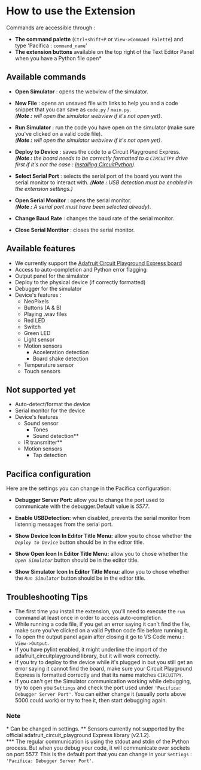 # How to use the Extension

Commands are accessible through :

- **The command palette** (`Ctrl+shift+P` or `View->Command Palette`) and type 'Pacifica : `command_name`'
- **The extension buttons** available on the top right of the Text Editor Panel when you have a Python file open\*

## Available commands

- **Open Simulator** : opens the webview of the simulator.

- **New File** : opens an unsaved file with links to help you and a code snippet that you can save as `code.py` / `main.py`.  
  _(**Note :** will open the simulator webview if it's not open yet)_.

- **Run Simulator** : run the code you have open on the simulator (make sure you've clicked on a valid code file).  
  _(**Note :** will open the simulator webview if it's not open yet)_.

- **Deploy to Device** : saves the code to a Circuit Playground Express.  
  _(**Note :** the board needs to be correctly formatted to a `CIRCUITPY` drive first if it's not the case : [Installing CircuitPython](https://learn.adafruit.com/welcome-to-circuitpython/installing-circuitpython))_.

- **Select Serial Port** : selects the serial port of the board you want the serial monitor to interact with.
  _(**Note :** USB detection must be enabled in the extension settings.)_

- **Open Serial Monitor** : opens the serial monitor.  
  _(**Note :** A serial port must have been selected already)_.

- **Change Baud Rate** : changes the baud rate of the serial monitor.

- **Close Serial Montitor** : closes the serial monitor.

## Available features

- We currently support the [Adafruit Circuit Playground Express board](https://www.adafruit.com/product/3333)
- Access to auto-completion and Python error flagging
- Output panel for the simulator
- Deploy to the physical device (if correctly formatted)
- Debugger for the simulator
- Device's features :
  - NeoPixels
  - Buttons (A & B)
  - Playing .wav files
  - Red LED
  - Switch
  - Green LED
  - Light sensor
  - Motion sensors
    - Acceleration detection
    - Board shake detection
  - Temperature sensor
  - Touch sensors

## Not supported yet

- Auto-detect/format the device
- Serial monitor for the device
- Device's features
  - Sound sensor
    - Tones
    - Sound detection\*\*
  - IR transmitter\*\*
  - Motion sensors
    - Tap detection

## Pacifica configuration

Here are the settings you can change in the Pacifica configuration:

- **Debugger Server Port:** allow you to change the port used to communicate with the debugger.Default value is _5577_.

- **Enable USBDetection:** when disabled, prevents the serial monitor from listennig messages from the serial port.

- **Show Device Icon In Editor Title Menu:** allow you to chose whether the _`Deploy to Device`_ button should be in the editor title.

- **Show Open Icon In Editor Title Menu:** allow you to chose whether the _`Open Simulator`_ button should be in the editor title.

- **Show Simulator Icon In Editor Title Menu:** allow you to chose whether the _`Run Simulator`_ button should be in the editor title.

## Troubleshooting Tips

- The first time you install the extension, you'll need to execute the `run` command at least once in order to access auto-completion.
- While running a code file, if you get an error saying it can't find the file, make sure you've clicked on a valid Python code file before running it.
- To open the output panel again after closing it go to VS Code menu : `View->Output`.
- If you have pylint enabled, it might underline the import of the adafruit_circuitplayground library, but it will work correctly.
- If you try to deploy to the device while it's plugged in but you still get an error saying it cannot find the board, make sure your Circuit Playground Express is formatted correctly and that its name matches `CIRCUITPY`.
- If you can't get the Simulator communication working while debugging, try to open you `Settings` and check the port used under `'Pacifica: Debugger Server Port'`. You can either change it (usually ports above 5000 could work) or try to free it, then start debugging again.

### Note

\* Can be changed in settings.
\*\* Sensors currently not supported by the official adafruit_circuit_playground Express library (v2.1.2).  
\*\*\* The regular communication is using the stdout and stdin of the Python process. But when you debug your code, it will communicate over sockets on port 5577. This is the default port that you can change in your `Settings` : `'Pacifica: Debugger Server Port'`.

